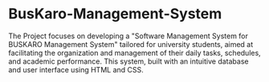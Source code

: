 # BusKaro-Management-System
The Project focuses on developing a "Software Management System for BUSKARO Management System" tailored for university students, aimed at facilitating the organization and management of their daily tasks, schedules, and academic performance. This system, built with an intuitive database and user interface using HTML and CSS.
